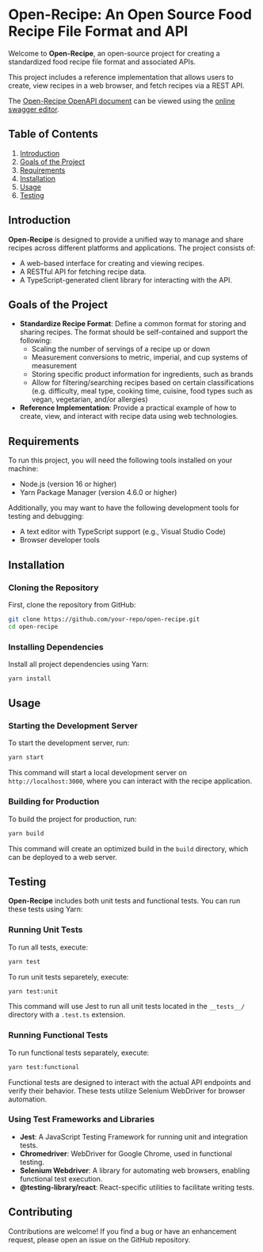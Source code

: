 # Open-Recipe: An Open Source Food Recipe File Format and API

Welcome to **Open-Recipe**, an open-source project for creating a standardized food recipe file format and associated APIs. 

This project includes a reference implementation that allows users to create, view recipes in a web browser, and fetch 
recipes via a REST API.

The [Open-Recipe OpenAPI document](open-recipe.yaml) can be viewed using the [online swagger editor](https://editor.swagger.io/?url=https://raw.githubusercontent.com/pbutland/open-recipe/refs/heads/main/open-recipe.yaml).

## Table of Contents
1. [Introduction](#introduction)
2. [Goals of the Project](#goals-of-the-project)
2. [Requirements](#requirements)
3. [Installation](#installation)
4. [Usage](#usage)
5. [Testing](#testing)

## Introduction
**Open-Recipe** is designed to provide a unified way to manage and share recipes across different platforms and applications. 
The project consists of:
- A web-based interface for creating and viewing recipes.
- A RESTful API for fetching recipe data.
- A TypeScript-generated client library for interacting with the API.

## Goals of the Project

* **Standardize Recipe Format**: Define a common format for storing and sharing recipes.  The format should be self-contained and support the following:
  * Scaling the number of servings of a recipe up or down
  * Measurement conversions to metric, imperial, and cup systems of measurement
  * Storing specific product information for ingredients, such as brands
  * Allow for filtering/searching recipes based on certain classifications (e.g. difficulty, meal type, cooking time, cuisine, food types such as vegan, vegetarian, and/or allergies)
* **Reference Implementation**: Provide a practical example of how to create, view, and interact with recipe data 
using web technologies.

## Requirements
To run this project, you will need the following tools installed on your machine:
- Node.js (version 16 or higher)
- Yarn Package Manager (version 4.6.0 or higher)

Additionally, you may want to have the following development tools for testing and debugging:
- A text editor with TypeScript support (e.g., Visual Studio Code)
- Browser developer tools

## Installation
### Cloning the Repository
First, clone the repository from GitHub:

```sh
git clone https://github.com/your-repo/open-recipe.git
cd open-recipe
```

### Installing Dependencies
Install all project dependencies using Yarn:

```sh
yarn install
```

## Usage
### Starting the Development Server
To start the development server, run:

```sh
yarn start
```

This command will start a local development server on `http://localhost:3000`, where you can interact with the recipe 
application.

### Building for Production
To build the project for production, run:

```sh
yarn build
```

This command will create an optimized build in the `build` directory, which can be deployed to a web server.

## Testing
**Open-Recipe** includes both unit tests and functional tests. You can run these tests using Yarn:

### Running Unit Tests
To run all tests, execute:

```sh
yarn test
```

To run unit tests separetely, execute:

```sh
yarn test:unit
```

This command will use Jest to run all unit tests located in the `__tests__/` directory with a `.test.ts` extension.

### Running Functional Tests
To run functional tests separately, execute:

```sh
yarn test:functional
```

Functional tests are designed to interact with the actual API endpoints and verify their behavior. These tests utilize 
Selenium WebDriver for browser automation.

### Using Test Frameworks and Libraries
- **Jest**: A JavaScript Testing Framework for running unit and integration tests.
- **Chromedriver**: WebDriver for Google Chrome, used in functional testing.
- **Selenium Webdriver**: A library for automating web browsers, enabling functional test execution.
- **@testing-library/react**: React-specific utilities to facilitate writing tests.

## Contributing
Contributions are welcome! If you find a bug or have an enhancement request, please open an issue on the GitHub repository. 
